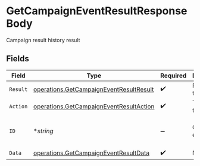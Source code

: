 # GetCampaignEventResultResponseBody

Campaign result history result


## Fields

| Field                                                                                              | Type                                                                                               | Required                                                                                           | Description                                                                                        | Example                                                                                            |
| -------------------------------------------------------------------------------------------------- | -------------------------------------------------------------------------------------------------- | -------------------------------------------------------------------------------------------------- | -------------------------------------------------------------------------------------------------- | -------------------------------------------------------------------------------------------------- |
| `Result`                                                                                           | [operations.GetCampaignEventResultResult](../../models/operations/getcampaigneventresultresult.md) | :heavy_check_mark:                                                                                 | Result of the request                                                                              |                                                                                                    |
| `Action`                                                                                           | [operations.GetCampaignEventResultAction](../../models/operations/getcampaigneventresultaction.md) | :heavy_check_mark:                                                                                 | The id of the action                                                                               |                                                                                                    |
| `ID`                                                                                               | **string*                                                                                          | :heavy_minus_sign:                                                                                 | Campaign event id                                                                                  | 0076a379-f32d-4732-9e91-33ab219d8fde                                                               |
| `Data`                                                                                             | [operations.GetCampaignEventResultData](../../models/operations/getcampaigneventresultdata.md)     | :heavy_check_mark:                                                                                 | N/A                                                                                                |                                                                                                    |